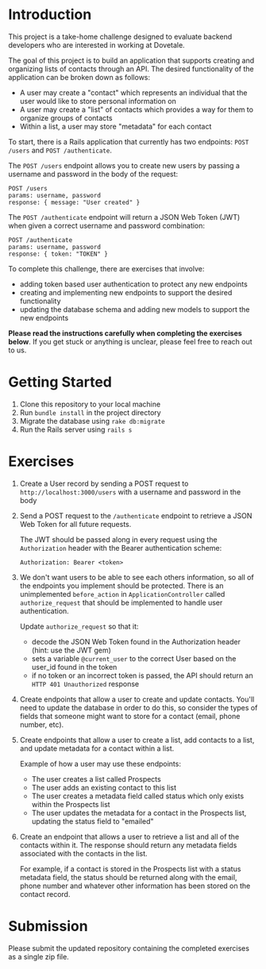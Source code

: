# Introduction

This project is a take-home challenge designed to evaluate backend developers who are interested in working at Dovetale.

The goal of this project is to build an application that supports creating and organizing lists of contacts through an API. The desired functionality of the application can be broken down as follows: 
- A user may create a "contact" which represents an individual that the user would like to store personal information on
- A user may create a "list" of contacts which provides a way for them to organize groups of contacts
- Within a list, a user may store "metadata" for each contact

To start, there is a Rails application that currently has two endpoints: `POST /users` and `POST /authenticate`.

The `POST /users` endpoint allows you to create new users by passing a username and password in the body of the request:

```
POST /users
params: username, password
response: { message: "User created" }
```

The `POST /authenticate` endpoint will return a JSON Web Token (JWT) when given a correct username and password combination:

```
POST /authenticate
params: username, password
response: { token: "TOKEN" }  
```


To complete this challenge, there are exercises that involve:
- adding token based user authentication to protect any new endpoints
- creating and implementing new endpoints to support the desired functionality
- updating the database schema and adding new models to support the new endpoints

**Please read the instructions carefully when completing the exercises below**. If you get stuck or anything is unclear, please feel free to reach out to us.

# Getting Started

1. Clone this repository to your local machine
2. Run `bundle install` in the project directory
3. Migrate the database using `rake db:migrate`
4. Run the Rails server using `rails s`


# Exercises

1. Create a User record by sending a POST request to `http://localhost:3000/users` with a username and password in the body

2. Send a POST request to the `/authenticate` endpoint to retrieve a JSON Web Token for all future requests.

    The JWT should be passed along in every request using the `Authorization` header with the Bearer authentication scheme:

    ```
    Authorization: Bearer <token>
    ```

3. We don't want users to be able to see each others information, so all of the endpoints you implement should be protected. There is an unimplemented `before_action` in `ApplicationController` called `authorize_request` that should be implemented to handle user authentication.

    Update `authorize_request` so that it:
    - decode the JSON Web Token found in the Authorization header (hint: use the JWT gem)
    - sets a variable `@current_user` to the correct User based on the user_id found in the token 
    - if no token or an incorrect token is passed, the API should return an `HTTP 401 Unauthorized` response

4. Create endpoints that allow a user to create and update contacts. You'll need to update the database in order to do this, so consider the types of fields that someone might want to store for a contact (email, phone number, etc).

5. Create endpoints that allow a user to create a list, add contacts to a list, and update metadata for a contact within a list.

    Example of how a user may use these endpoints:
    - The user creates a list called Prospects
    - The user adds an existing contact to this list
    - The user creates a metadata field called status which only exists within the Prospects list
    - The user updates the metadata for a contact in the Prospects list, updating the status field to "emailed"

6. Create an endpoint that allows a user to retrieve a list and all of the contacts within it. The response should return any metadata fields associated with the contacts in the list.

    For example, if a contact is stored in the Prospects list with a status metadata field, the status should be returned along with the email, phone number and whatever other information has been stored on the contact record.


# Submission

Please submit the updated repository containing the completed exercises as a single zip file.